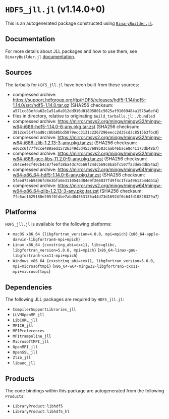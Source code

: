 # `HDF5_jll.jl` (v1.14.0+0)

This is an autogenerated package constructed using [`BinaryBuilder.jl`](https://github.com/JuliaPackaging/BinaryBuilder.jl).

## Documentation

For more details about JLL packages and how to use them, see `BinaryBuilder.jl` [documentation](https://docs.binarybuilder.org/stable/jll/).

## Sources

The tarballs for `HDF5_jll.jl` have been built from these sources:

* compressed archive: https://support.hdfgroup.org/ftp/HDF5/releases/hdf5-1.14/hdf5-1.14.0/src/hdf5-1.14.0.tar.gz (SHA256 checksum: `a571cc83efda62e1a51a0a912dd916d01895801c5025af91669484a1575a6ef4`)
* files in directory, relative to originating `build_tarballs.jl`: `./bundled`
* compressed archive: https://mirror.msys2.org/mingw/mingw32/mingw-w64-i686-hdf5-1.14.0-6-any.pkg.tar.zst (SHA256 checksum: `3812ce5147aad8cc8bb8bbd5879ecc3131c2267296eecc2d35cd3c8515b3fbc8`)
* compressed archive: https://mirror.msys2.org/mingw/mingw32/mingw-w64-i686-zlib-1.2.13-3-any.pkg.tar.zst (SHA256 checksum: `ed62c6f77f9cce488aed15726349d5d4537689583caab46bace8d41173db48b7`)
* compressed archive: https://mirror.msys2.org/mingw/mingw32/mingw-w64-i686-gcc-libs-11.2.0-9-any.pkg.tar.zst (SHA256 checksum: `c04ce4ecf40cb4c87fe6f38ba4dc7d568f24dcb69c8babfc507fa3de8ddb54a2`)
* compressed archive: https://mirror.msys2.org/mingw/mingw64/mingw-w64-x86_64-hdf5-1.14.0-6-any.pkg.tar.zst (SHA256 checksum: `5faed72eb9406fd8e3bfa0e3110543d84e9f266037fd9f4c1fca49613b44db1a`)
* compressed archive: https://mirror.msys2.org/mingw/mingw64/mingw-w64-x86_64-zlib-1.2.13-3-any.pkg.tar.zst (SHA256 checksum: `7fc6ac1629180e205f0fdbe7abd04353136a44d73d16924f0c64fd10828329a7`)

## Platforms

`HDF5_jll.jl` is available for the following platforms:

* `macOS x86_64 {libgfortran_version=4.0.0, mpi=mpich}` (`x86_64-apple-darwin-libgfortran4-mpi+mpich`)
* `Linux x86_64 {cxxstring_abi=cxx11, libc=glibc, libgfortran_version=5.0.0, mpi=mpich}` (`x86_64-linux-gnu-libgfortran5-cxx11-mpi+mpich`)
* `Windows x86_64 {cxxstring_abi=cxx11, libgfortran_version=5.0.0, mpi=microsoftmpi}` (`x86_64-w64-mingw32-libgfortran5-cxx11-mpi+microsoftmpi`)

## Dependencies

The following JLL packages are required by `HDF5_jll.jl`:

* `CompilerSupportLibraries_jll`
* `LLVMOpenMP_jll`
* `LibCURL_jll`
* `MPICH_jll`
* `MPIPreferences`
* `MPItrampoline_jll`
* `MicrosoftMPI_jll`
* `OpenMPI_jll`
* `OpenSSL_jll`
* `Zlib_jll`
* `libaec_jll`

## Products

The code bindings within this package are autogenerated from the following `Products`:

* `LibraryProduct`: `libhdf5`
* `LibraryProduct`: `libhdf5_hl`
